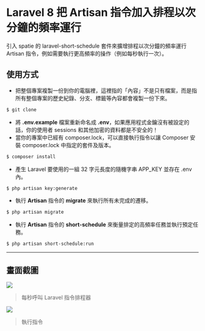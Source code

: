 # Laravel 8 把 Artisan 指令加入排程以次分鐘的頻率運行

引入 spatie 的 laravel-short-schedule 套件來擴增排程以次分鐘的頻率運行 Artisan 指令，例如需要執行更高頻率的操作（例如每秒執行一次）。

## 使用方式
- 把整個專案複製一份到你的電腦裡，這裡指的「內容」不是只有檔案，而是指所有整個專案的歷史紀錄、分支、標籤等內容都會複製一份下來。
```sh
$ git clone
```
- 將 __.env.example__ 檔案重新命名成 __.env__，如果應用程式金鑰沒有被設定的話，你的使用者 sessions 和其他加密的資料都是不安全的！
- 當你的專案中已經有 composer.lock，可以直接執行指令以讓 Composer 安裝 composer.lock 中指定的套件及版本。
```sh
$ composer install
```
- 產生 Laravel 要使用的一組 32 字元長度的隨機字串 APP_KEY 並存在 .env 內。
```sh
$ php artisan key:generate
```
- 執行 __Artisan__ 指令的 __migrate__ 來執行所有未完成的遷移。
```sh
$ php artisan migrate
```
- 執行 __Artisan__ 指令的 __short-schedule__ 來衡量排定的高頻率任務並執行預定任務。
```sh
$ php artisan short-schedule:run
```

----

## 畫面截圖
![](https://i.imgur.com/XbVSzMX.png)
> 每秒呼叫 Laravel 指令排程器

![](https://i.imgur.com/NugAhCR.png)
> 執行指令